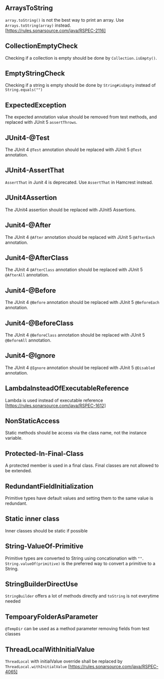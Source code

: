 ## ArraysToString
`array.toString()` is not the best way to print an array. Use `Arrays.toString(array)` instead.
[https://rules.sonarsource.com/java/RSPEC-2116]

## CollectionEmptyCheck
Checking if a collection is empty should be done by `Collection.isEmpty()`.

## EmptyStringCheck
Checking if a string is empty should be done by `String#isEmpty` instead of `String.equals("")`

## ExpectedException
The expected annotation value should be removed from test methods, and replaced with JUnit 5 `assertThrows`.

## JUnit4-@Test
The JUnit 4 `@Test` annotation should be replaced with JUnit 5 `@Test` annotation.

## JUnit4-AssertThat
`AssertThat` in Junit 4 is deprecated. Use `AssertThat` in Hamcrest instead.

## JUnit4Assertion
The JUnit4 assertion should be replaced with JUnit5 Assertions.

## Junit4-@After
The JUnit 4 `@After` annotation should be replaced with JUnit 5 `@AfterEach` annotation.

## Junit4-@AfterClass
The JUnit 4 `@AfterClass` annotation should be replaced with JUnit 5 `@AfterAll` annotation.

## Junit4-@Before
The JUnit 4 `@Before` annotation should be replaced with JUnit 5 `@BeforeEach` annotation.

## Junit4-@BeforeClass
The JUnit 4 `@BeforeClass` annotation should be replaced with JUnit 5 `@BeforeAll` annotation.

## Junit4-@Ignore
The JUnit 4 `@Ignore` annotation should be replaced with JUnit 5 `@Disabled` annotation.

## LambdaInsteadOfExecutableReference
Lambda is used instead of executable reference
[https://rules.sonarsource.com/java/RSPEC-1612]

## NonStaticAccess
Static methods should be access via the class name, not the instance variable.

## Protected-In-Final-Class
A protected member is used in a final class. Final classes are not allowed to be extended.

## RedundantFieldInitialization
Primitive types have default values and setting them to the same value is redundant.

## Static inner class
Inner classes should be static if possible

## String-ValueOf-Primitive
Primitive types are converted to String using concationation with `""`.  `String.valueOf(primitive)` is the preferred way to convert a primitive to a String.

## StringBuilderDirectUse
`StringBuilder` offers a lot of methods directly and `toString` is not everytime needed

## TempoaryFolderAsParameter
`@TempDir` can be used as a method parameter removing fields from test classes

## ThreadLocalWithInitialValue
`ThreadLocal` with initialValue override shall be replaced by `ThreadLocal.withInitialValue`
[https://rules.sonarsource.com/java/RSPEC-4065]

